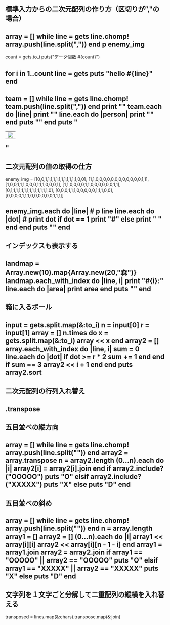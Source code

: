 ## 標準入力からの二次元配列の作り方（区切りが”,"の場合）
array = []
while line = gets
    line.chomp!
    array.push(line.split(","))
end
p enemy_img
---
count = gets.to_i
puts("データ個数 #{count}")

for i in 1..count
    line = gets
    puts "hello #{line}"
end
---
team = []
while line = gets
    line.chomp!
    team.push(line.split(","))
end
print "<table>"
team.each do |line|
    print "<tr>"
    line.each do |person|
        print "<td><img src='#{players_img[person.to_i]}'></td>"
    end
    puts "</tr>"
end
  puts "</table>"
---
## 二次元配列の値の取得の仕方
enemy_img = [[0,0,1,1,1,1,1,1,1,1,1,1,1,1,0,0],
             [1,1,0,0,0,0,0,0,0,0,0,0,0,0,1,1],
             [1,0,0,1,1,1,0,0,0,1,1,1,0,0,0,1],
             [1,1,0,0,0,0,1,1,0,0,0,0,0,0,1,1],
             [0,1,1,1,1,1,1,1,1,1,1,1,1,1,1,0],
             [0,0,0,1,1,1,0,0,0,0,0,1,1,1,0,0],
             [0,0,0,0,1,1,1,0,0,0,0,0,0,1,1,1]]

enemy_img.each do |line|
    # p line
    line.each do |dot|
        # print dot
        if dot == 1
            print "#"
        else
            print " "
        end
    end
    puts ""
end
---
## インデックスも表示する
landmap = Array.new(10).map{Array.new(20,"森")}
landmap.each_with_index do |line, i|
    print "#{i}:"
    line.each do |area|
        print area
    end
    puts ""
end
---
## 箱に入るボール
input = gets.split.map(&:to_i)
n = input[0]
r = input[1]
array = []
n.times do 
  x = gets.split.map(&:to_i)
  array << x
end
array2 = []
array.each_with_index do |line, i|
    sum = 0
    line.each do |dot|
        if dot >= r * 2
            sum += 1
        end
    end
    if sum == 3
        array2 << i + 1
    end
end
puts array2.sort
---
## 二次元配列の行列入れ替え
.transpose
---
## 五目並べの縦方向
array = []
while line = gets
    line.chomp!
    array.push(line.split(""))
end
array2 = array.transpose
n = array2.length
(0...n).each do |i|
    array2[i] = array2[i].join
end
if array2.include?("OOOOO")
    puts "O"
elsif array2.include?("XXXXX")
    puts "X"
else
    puts "D"
end
---
## 五目並べの斜め
array = []
while line = gets
    line.chomp!
    array.push(line.split(""))
end
n = array.length
array1 = []
array2 = []
(0...n).each do |i|
    array1 << array[i][i]
    array2 << array[i][n - 1 - i]
end
array1 = array1.join
array2 = array2.join
if array1 == "OOOOO" || array2 == "OOOOO"
    puts "O"
elsif array1 == "XXXXX" || array2 == "XXXXX"
    puts "X"
else
    puts "D"
end
---
## 文字列を１文字ごと分解して二重配列の縦横を入れ替える
transposed = lines.map(&:chars).transpose.map(&:join)
